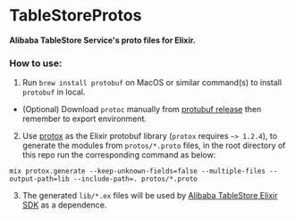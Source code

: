 # TableStoreProtos

**Alibaba TableStore Service's proto files for Elixir.**

### How to use:

1. Run `brew install protobuf` on MacOS or similar command(s) to install `protobuf` in local.
  - (Optional) Download `protoc` manually from [protubuf release](https://github.com/protocolbuffers/protobuf/releases) then remember to export environment.

2. Use [protox](https://hex.pm/packages/protox) as the Elixir protobuf library (`protox` requires `~> 1.2.4`), to generate the 
modules from `protos/*.proto` files, in the root directory of this repo run the corresponding command as below:

```
mix protox.generate --keep-unknown-fields=false --multiple-files --output-path=lib --include-path=. protos/*.proto
```

3. The generated `lib/*.ex` files will be used by [Alibaba TableStore Elixir SDK](https://hex.pm/packages/ex_aliyun_ots) as a dependence.

